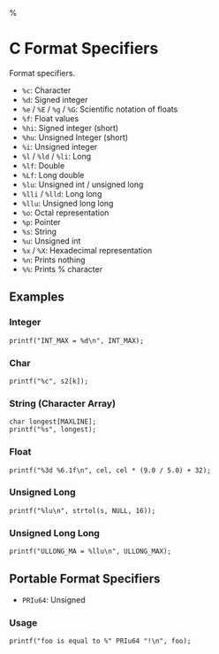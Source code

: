 %

# C Format Specifiers

Format specifiers.

- `%c`: Character
- `%d`: Signed integer
- `%e` / `%E` / `%g` / `%G`: Scientific notation of floats
- `%f`: Float values
- `%hi`: Signed integer (short)
- `%hu`: Unsigned Integer (short)
- `%i`: Unsigned integer
- `%l` / `%ld` / `%li`: Long
- `%lf`: Double
- `%Lf`: Long double
- `%lu`: Unsigned int / unsigned long
- `%lli` / `%lld`: Long long
- `%llu`: Unsigned long long
- `%o`: Octal representation
- `%p`: Pointer
- `%s`: String
- `%u`: Unsigned int
- `%x` / `%X`: Hexadecimal representation
- `%n`: Prints nothing
- `%%`: Prints % character

## Examples

### Integer

    printf("INT_MAX = %d\n", INT_MAX);

### Char

    printf("%c", s2[k]);

### String (Character Array)

    char longest[MAXLINE];
    printf("%s", longest);

### Float

    printf("%3d %6.1f\n", cel, cel * (9.0 / 5.0) + 32);

### Unsigned Long

    printf("%lu\n", strtol(s, NULL, 16));

### Unsigned Long Long

    printf("ULLONG_MA = %llu\n", ULLONG_MAX);

## Portable Format Specifiers

- `PRIu64`: Unsigned

### Usage

```
printf("foo is equal to %" PRIu64 "!\n", foo);
```
